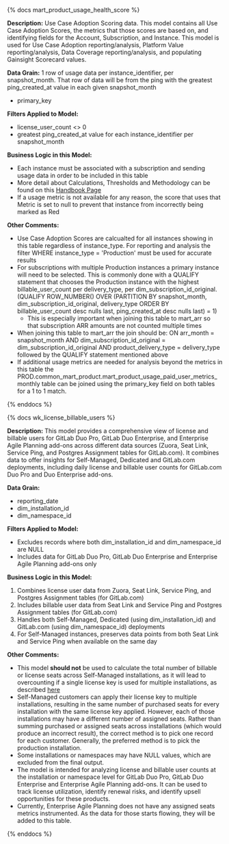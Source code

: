 {% docs mart_product_usage_health_score %}

**Description:** Use Case Adoption Scoring data. This model contains all Use Case Adoption Scores, the metrics that those scores are based on, and identifying fields for the Account, Subscription, and Instance. This model is used for Use Case Adoption reporting/analysis, Platform Value reporting/analysis, Data Coverage reporting/analysis, and populating Gainsight Scorecard values. 

**Data Grain:** 1 row of usage data per instance_identifier, per snapshot_month. That row of data will be from the ping with the greatest ping_created_at value in each given snapshot_month

- primary_key

**Filters Applied to Model:** 

- license_user_count <> 0
- greatest ping_created_at value for each instance_identifier per snapshot_month

**Business Logic in this Model:** 

- Each instance must be associated with a subscription and sending usage data in order to be included in this table
- More detail about Calculations, Thresholds and Methodology can be found on this [Handbook Page](https://about.gitlab.com/handbook/customer-success/product-usage-data/use-case-adoption/)
- If a usage metric is not available for any reason, the score that uses that Metric is set to null to prevent that instance from incorrectly being marked as Red


**Other Comments:** 

- Use Case Adoption Scores are calcualted for all instances showing in this table regardless of instance_type. For reporting and analysis the filter WHERE instance_type = 'Production' must be used for accurate results
- For subscriptions with multiple Production instances a primary instance will need to be selected. This is commonly done with a QUALIFY statement that chooses the Production instance with the highest billable_user_count per delivery_type, per dim_subscription_id_original. (QUALIFY ROW_NUMBER() OVER (PARTITION BY snapshot_month, dim_subscription_id_original, delivery_type ORDER BY billable_user_count desc nulls last, ping_created_at desc nulls last) = 1)
    - This is especially important when joining this table to mart_arr so that subscription ARR amounts are not counted multiple times
- When joining this table to mart_arr the join should be: ON arr_month = snapshot_month AND dim_subscription_id_original = dim_subscription_id_original AND product_delivery_type = delivery_type followed by the QUALIFY statement mentioned above
- If additional usage metrics are needed for analysis beyond the metrics in this table the PROD.common_mart_product.mart_product_usage_paid_user_metrics_monthly table can be joined using the primary_key field on both tables for a 1 to 1 match. 

{% enddocs %}

{% docs wk_license_billable_users %}

**Description:**
This model provides a comprehensive view of license and billable users for GitLab Duo Pro, GitLab Duo Enterprise, and Enterprise Agile Planning add-ons across different data sources (Zuora, Seat Link, Service Ping, and Postgres Assignment tables for GitLab.com). It combines data to offer insights for Self-Managed, Dedicated and GitLab.com deployments, including daily license and billable user counts for GitLab.com Duo Pro and Duo Enterprise add-ons.

**Data Grain:**
- reporting_date
- dim_installation_id
- dim_namespace_id

**Filters Applied to Model:**
- Excludes records where both dim_installation_id and dim_namespace_id are NULL
- Includes data for GitLab Duo Pro, GitLab Duo Enterprise and Enterprise Agile Planning add-ons only

**Business Logic in this Model:**
1. Combines license user data from Zuora, Seat Link, Service Ping, and Postgres Assignment tables (for GitLab.com)
2. Includes billable user data from Seat Link and Service Ping and Postgres Assignment tables (for GitLab.com)
3. Handles both Self-Managed, Dedicated (using dim_installation_id) and GitLab.com (using dim_namespace_id) deployments
4. For Self-Managed instances, preserves data points from both Seat Link and Service Ping when available on the same day

**Other Comments:**
- This model **should not** be used to calculate the total number of billable or license seats across Self-Managed installations, as it will lead to overcounting if a single license key is used for multiple installations, as described [here](https://about.gitlab.com/pricing/licensing-faq/#multiple-instances)
- Self-Managed customers can apply their license key to multiple installations, resulting in the same number of purchased seats for every installation with the same license key applied. However, each of those installations may have a different number of assigned seats. Rather than summing purchased or assigned seats across installations (which would produce an incorrect result), the correct method is to pick one record for each customer. Generally, the preferred method is to pick the production installation.
- Some installations or namespaces may have NULL values, which are excluded from the final output.
- The model is intended for analyzing license and billable user counts at the installation or namespace level for GitLab Duo Pro, GitLab Duo Enterprise and Enterprise Agile Planning add-ons. It can be used to track license utilization, identify renewal risks, and identify upsell opportunities for these products.
- Currently, Enterprise Agile Planning does not have any assigned seats metrics instrumented. As the data for those starts flowing, they will be added to this table.

{% enddocs %}
